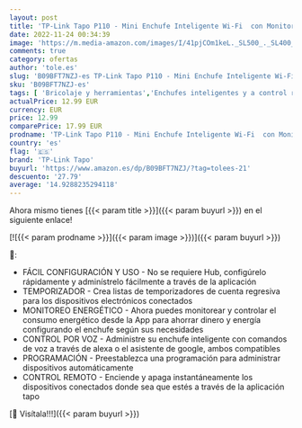 ```yaml
---
layout: post
title: 'TP-Link Tapo P110 - Mini Enchufe Inteligente Wi-Fi  con Monitoreo Energético   Programar el Encendido/Apagado  Ahorro Energía  Compatible con Alexa y Google Home'
date: 2022-11-24 00:34:39
image: 'https://m.media-amazon.com/images/I/41pjCOm1keL._SL500_._SL400_.jpg'
comments: true
category: ofertas
author: 'tole.es'
slug: 'B09BFT7NZJ-es TP-Link Tapo P110 - Mini Enchufe Inteligente Wi-Fi con...'
sku: 'B09BFT7NZJ-es'
tags: [ 'Bricolaje y herramientas','Enchufes inteligentes y a control remoto','Enchufes y accesorios','Instalación eléctrica','alexa','enchufe','google','home','inteligente','tp-link tapo','🇪🇸', ]
actualPrice: 12.99 EUR
currency: EUR
price: 12.99
comparePrice: 17.99 EUR
prodname: 'TP-Link Tapo P110 - Mini Enchufe Inteligente Wi-Fi  con Monitoreo Energético   Programar el Encendido/Apagado  Ahorro Energía  Compatible con Alexa y Google Home'
country: 'es'
flag: '🇪🇸'
brand: 'TP-Link Tapo'
buyurl: 'https://www.amazon.es/dp/B09BFT7NZJ/?tag=tolees-21'
descuento: '27.79'
average: '14.9288235294118'
---
```


Ahora mismo tienes [{{< param title >}}]({{< param buyurl >}}) en el siguiente enlace!

[![{{< param prodname >}}]({{< param image >}})]({{< param buyurl >}})

🔎:

- FÁCIL CONFIGURACIÓN Y USO - No se requiere Hub, configúrelo rápidamente y adminístrelo fácilmente a través de la aplicación
- TEMPORIZADOR - Crea listas de temporizadores de cuenta regresiva para los dispositivos electrónicos conectados
- MONITOREO ENERGÉTICO - Ahora puedes monitorear y controlar el consumo energético desde la App para ahorrar dinero y energía configurando el enchufe según sus necesidades
- CONTROL POR VOZ - Administre su enchufe inteligente con comandos de voz a través de alexa o el asistente de google, ambos compatibles
- PROGRAMACIÓN - Preestablezca una programación para administrar dispositivos automáticamente
- CONTROL REMOTO - Enciende y apaga instantáneamente los dispositivos conectados donde sea que estés a través de la aplicación tapo

[🛒 Visítala!!!]({{< param buyurl >}})
